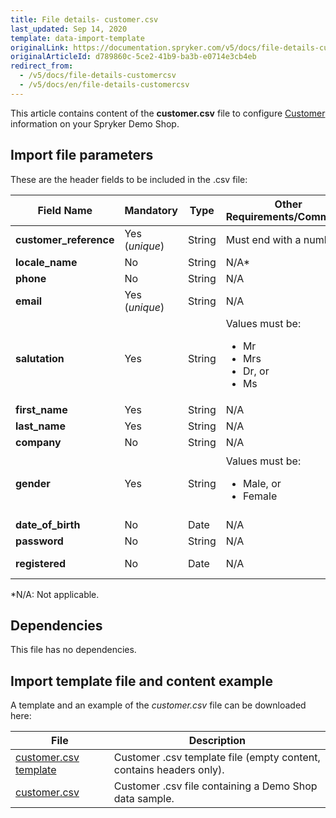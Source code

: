 ```yaml
---
title: File details- customer.csv
last_updated: Sep 14, 2020
template: data-import-template
originalLink: https://documentation.spryker.com/v5/docs/file-details-customercsv
originalArticleId: d789860c-5ce2-41b9-ba3b-e0714e3cb4eb
redirect_from:
  - /v5/docs/file-details-customercsv
  - /v5/docs/en/file-details-customercsv
---
```


This article contains content of the **customer.csv** file to configure [Customer](/docs/scos/user/features/{{page.version}}/customer-account-management-feature-overview/customer-account-management-feature-overview.html) information on your Spryker Demo Shop.

## Import file parameters 
These are the header fields to be included in the .csv file:

| Field Name | Mandatory | Type | Other Requirements/Comments | Description |
| --- | --- | --- | --- | --- |
| **customer_reference** | Yes (*unique*) | String | Must end with a number. | Reference of the Customer. |
| **locale_name** | No | String | N/A* | Locale name. |
| **phone** | No | String | N/A | Customer’s phone number. |
| **email** | Yes (*unique*) | String | N/A | Customer’s e-mail |
| **salutation** | Yes | String | Values must be:<ul><li>Mr</li><li>Mrs</li><li>Dr, or </li><li>Ms</li></ul> | Used salutation.<br> The value must be within the list of values predefined in the `spyCustomerTableMap.php` file. |
| **first_name** | Yes | String | N/A | Customer’s first name. |
| **last_name** | Yes | String | N/A | Customer’s last name. |
| **company** | No | String | N/A | Customer’s Company |
| **gender** | Yes | String |  Values must be:<ul><li>Male, or </li><li>Female</li></ul> | Customer’s gender.<br>The value must be within the list of values predefined in the `spyCustomerTableMap.php`file. |
| **date_of_birth** | No | Date | N/A | Customer’s date of birth. |
| **password** | No | String | N/A | Customer’s password. |
| **registered** | No | Date | N/A | Customer’s date of registration. |
*N/A: Not applicable.

## Dependencies
This file has no dependencies.

## Import template file and content example
A template and an example of the *customer.csv* file can be downloaded here:

| File | Description |
| --- | --- |
| [customer.csv template](https://spryker.s3.eu-central-1.amazonaws.com/docs/Developer+Guide/Back-End/Data+Manipulation/Data+Ingestion/Data+Import/Data+Import+Categories/Commerce+Setup/Template+customer.csv) | Customer .csv template file (empty content, contains headers only). |
| [customer.csv](https://spryker.s3.eu-central-1.amazonaws.com/docs/Developer+Guide/Back-End/Data+Manipulation/Data+Ingestion/Data+Import/Data+Import+Categories/Commerce+Setup/customer.csv) | Customer .csv file containing a Demo Shop data sample. |
